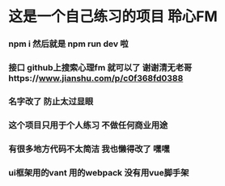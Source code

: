 # 这是一个自己练习的项目 聆心FM

### npm i 然后就是 npm run dev 啦

### 接口 github上搜索心理fm 就可以了 谢谢清无老哥https://www.jianshu.com/p/c0f368fd0388
### 名字改了 防止太过显眼 
### 这个项目只用于个人练习 不做任何商业用途

### 有很多地方代码不太简洁 我也懒得改了 嘿嘿
### ui框架用的vant 用的webpack 没有用vue脚手架
